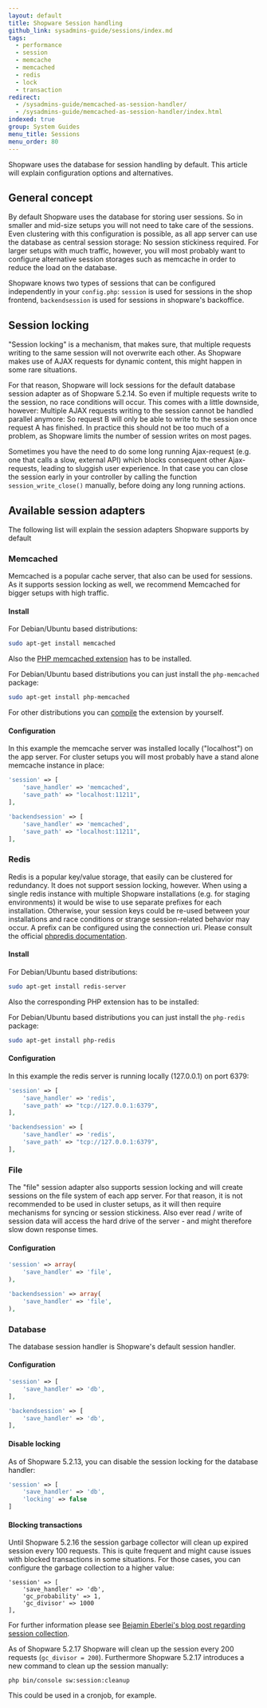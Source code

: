 ```yaml
---
layout: default
title: Shopware Session handling
github_link: sysadmins-guide/sessions/index.md
tags:
  - performance
  - session
  - memcache
  - memcached
  - redis
  - lock
  - transaction
redirect:
  - /sysadmins-guide/memcached-as-session-handler/
  - /sysadmins-guide/memcached-as-session-handler/index.html
indexed: true
group: System Guides
menu_title: Sessions
menu_order: 80
---
```


Shopware uses the database for session handling by default. This article will explain configuration options and
alternatives.


<div class="toc-list"></div>

## General concept

By default Shopware uses the database for storing user sessions. So in smaller and mid-size setups you will not need
to take care of the sessions. Even clustering with this configuration is possible, as all app server can use the
database as central session storage: No session stickiness required. For larger setups with much traffic, however, you will most probably want to configure alternative session storages such as memcache
in order to reduce the load on the database.

Shopware knows two types of sessions that can be configured independently in your `config.php`: `session` is used for
sessions in the shop frontend, `backendsession` is used for sessions in shopware's backoffice.


## Session locking

"Session locking" is a mechanism, that makes sure, that multiple requests writing to the same session will not overwrite
each other. As Shopware makes use of AJAX requests for dynamic content, this might happen in some rare situations.

For that reason, Shopware will lock sessions for the default database session adapter as of Shopware 5.2.14. So even if
multiple requests write to the session, no race conditions will occur. This comes with a little downside, however: Multiple
AJAX requests writing to the session cannot be handled parallel anymore: So request B will only be able to write to
the session once request A has finished. In practice this should not be too much of a problem, as Shopware limits the
number of session writes on most pages.

Sometimes you have the need to do some long running Ajax-request (e.g. one that calls a slow, external API) which blocks
consequent other Ajax-requests, leading to sluggish user experience. In that case you can close the session early in your
controller by calling the function `session_write_close()` manually, before doing any long running actions. 

## Available session adapters
The following list will explain the session adapters Shopware supports by default

### Memcached
Memcached is a popular cache server, that also can be used for sessions. As it supports session locking as well, we
recommend Memcached for bigger setups with high traffic.

#### Install

For Debian/Ubuntu based distributions:

```bash
sudo apt-get install memcached
```

Also the [PHP memcached extension](https://pecl.php.net/package/memcached) has to be installed.

For Debian/Ubuntu based distributions you can just install the `php-memcached` package:


```bash
sudo apt-get install php-memcached
```

For other distributions you can [compile](http://php.net/manual/en/memcached.installation.php) the extension by yourself.


#### Configuration

In this example the memcache server was installed locally ("localhost") on the app server. For cluster setups you will most probably
have a stand alone memcache instance in place:

```php
'session' => [
    'save_handler' => 'memcached',
    'save_path' => "localhost:11211",
],

'backendsession' => [
    'save_handler' => 'memcached',
    'save_path' => "localhost:11211",
],
```

### Redis
Redis is a popular key/value storage, that easily can be clustered for redundancy. It does not support session locking,
however.
When using a single redis instance with multiple Shopware installations (e.g. for staging environments) it would be wise to use separate prefixes for each installation. Otherwise, your session keys could be re-used between your installations and race conditions or strange session-related behavior may occur. A prefix can be configured using the connection uri. Please consult the official [phpredis documentation](https://github.com/phpredis/phpredis#php-session-handler).

#### Install

For Debian/Ubuntu based distributions:

```bash
sudo apt-get install redis-server
```

Also the corresponding PHP extension has to be installed:

For Debian/Ubuntu based distributions you can just install the `php-redis` package:

```bash
sudo apt-get install php-redis
```

#### Configuration
In this example the redis server is running locally (127.0.0.1) on port 6379:

```php
'session' => [
    'save_handler' => 'redis',
    'save_path' => "tcp://127.0.0.1:6379",
],

'backendsession' => [
    'save_handler' => 'redis',
    'save_path' => "tcp://127.0.0.1:6379",
],
```

### File
The "file" session adapter also supports session locking and will create sessions on the file system of each app server.
For that reason, it is not recommended to be used in cluster setups, as it will then require mechanisms for syncing or
session stickiness. Also ever read / write of session data will access the hard drive of the server - and might therefore
slow down response times.

#### Configuration

```php
'session' => array(
    'save_handler' => 'file',
),

'backendsession' => array(
    'save_handler' => 'file',
),
```

### Database
The database session handler is Shopware's default session handler.

#### Configuration

```php
'session' => [
    'save_handler' => 'db',
],

'backendsession' => [
    'save_handler' => 'db',
],
```

#### Disable locking
As of Shopware 5.2.13, you can disable the session locking for the database handler:

```php
'session' => [
    'save_handler' => 'db',
    'locking' => false
]
```

#### Blocking transactions
Until Shopware 5.2.16 the session garbage collector will clean up expired session every 100 requests. This is quite frequent
and might cause issues with blocked transactions in some situations. For those cases, you can configure the garbage
collection to a higher value:

```
'session' => [
    'save_handler' => 'db',
    'gc_probability' => 1,
    'gc_divisor' => 1000
],
```

For further information please see [Bejamin Eberlei's blog post regarding session collection](https://tideways.io/profiler/blog/php-session-garbage-collection-the-unknown-performance-bottleneck).

As of Shopware 5.2.17 Shopware will clean up the session every 200 requests (`gc_divisor = 200`). Furthermore Shopware
5.2.17 introduces a new command to clean up the session manually:

`php bin/console sw:session:cleanup`

This could be used in a cronjob, for example. 
